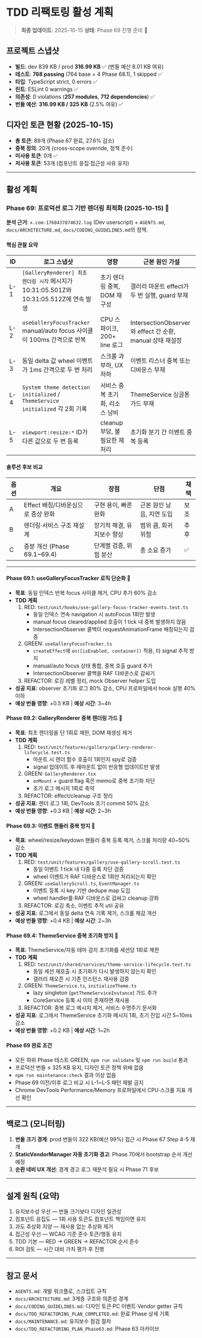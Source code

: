 # TDD 리팩토링 활성 계획

> **최종 업데이트**: 2025-10-15 **상태**: Phase 69 진행 준비 🔶

## 프로젝트 스냅샷

- **빌드**: dev 839 KB / prod **316.99 KB** ✅ (번들 예산 8.01 KB 여유)
- **테스트**: **768 passing** (764 base + 4 Phase 68.1), 1 skipped ✅
- **타입**: TypeScript strict, 0 errors ✅
- **린트**: ESLint 0 warnings ✅
- **의존성**: 0 violations (**257 modules**, **712 dependencies**) ✅
- **번들 예산**: **316.99 KB / 325 KB** (2.5% 여유) ✅

## 디자인 토큰 현황 (2025-10-15)

- **총 토큰**: 89개 (Phase 67 완료, 27.6% 감소)
- **중복 정의**: 20개 (cross-scope override, 정책 준수)
- **미사용 토큰**: 0개 ✅
- **저사용 토큰**: 53개 (컴포넌트 응집·접근성 사유 유지)

---

## 활성 계획

### Phase 69: 프로덕션 로그 기반 렌더링 최적화 (2025-10-15) 🔶

**분석 근거**: `x.com-1760437874632.log` (Dev userscript) + `AGENTS.md`,
`docs/ARCHITECTURE.md`, `docs/CODING_GUIDELINES.md`의 정책.

#### 핵심 관찰 요약

| ID  | 로그 스냅샷                                                                             | 영향                            | 근본 원인 가설                                            |
| --- | --------------------------------------------------------------------------------------- | ------------------------------- | --------------------------------------------------------- |
| L-1 | `[GalleryRenderer] 최초 렌더링 시작` 메시지가 10:31:05.501Z와 10:31:05.512Z에 연속 발생 | 초기 렌더링 중복, DOM 재구성    | 갤러리 마운트 effect가 두 번 실행, guard 부재             |
| L-2 | `useGalleryFocusTracker` manual/auto focus 사이클이 100ms 간격으로 반복                 | CPU 스파이크, 200+ line 로그    | IntersectionObserver와 effect 간 순환, manual 상태 재설정 |
| L-3 | 동일 delta 값 wheel 이벤트가 1ms 간격으로 두 번 처리                                    | 스크롤 과부하, UX 저하          | 이벤트 리스너 중복 또는 디바운스 부재                     |
| L-4 | `System theme detection initialized` / `ThemeService initialized` 각 2회 기록           | 서비스 중복 초기화, 리소스 낭비 | ThemeService 싱글톤 가드 부재                             |
| L-5 | `viewport:resize:*` ID가 다른 값으로 두 번 등록                                         | cleanup 부담, 불필요한 재처리   | 초기화 분기 간 이벤트 중복 등록                           |

#### 솔루션 후보 비교

| 옵션 | 개요                               | 장점                       | 단점                      | 채택 |
| ---- | ---------------------------------- | -------------------------- | ------------------------- | ---- |
| A    | Effect 배칭/디바운싱으로 증상 완화 | 구현 용이, 빠른 완화       | 근본 원인 남음, 지연 도입 | 보조 |
| B    | 렌더링·서비스 구조 재설계          | 장기적 해결, 유지보수 향상 | 범위 큼, 회귀 위험        | 추후 |
| C    | 증분 개선 (Phase 69.1~69.4)        | 단계별 검증, 위험 분산     | 총 소요 증가              | ✅   |

---

#### Phase 69.1: useGalleryFocusTracker 로직 단순화 🎯

- **목표**: 동일 인덱스 반복 focus 사이클 제거, CPU 추가 60% 감소
- **TDD 계획**
  1. RED: `test/unit/hooks/use-gallery-focus-tracker-events.test.ts`
     - 동일 인덱스 연속 navigation 시 autoFocus 1회만 발생
     - manual focus cleared/applied 호출이 1 tick 내 중복 발생하지 않음
     - IntersectionObserver 콜백이 requestAnimationFrame 배칭되는지 검증
  2. GREEN: `useGalleryFocusTracker.ts`
     - `createEffect`에 `on([isEnabled, container])` 적용, 타 signal 추적 방지
     - manual/auto focus 상태 통합, 중복 호출 guard 추가
     - IntersectionObserver 콜백을 RAF 디바운스로 감싸기
  3. REFACTOR: 로깅 레벨 정리, mock Observer helper 도입
- **성공 지표**: observer 초기화 로그 80% 감소, CPU 프로파일에서 hook 실행 40%
  이하
- **예상 번들 영향**: +0.5 KB | **예상 시간**: 3~4h

#### Phase 69.2: GalleryRenderer 중복 렌더링 가드 🎯

- **목표**: 최초 렌더링을 단 1회로 제한, DOM 재생성 제거
- **TDD 계획**
  1. RED: `test/unit/features/gallery/gallery-renderer-lifecycle.test.ts`
     - 마운트 시 렌더 함수 호출이 1회인지 spy로 검증
     - signal 업데이트 후 재마운트 없이 반응형 업데이트만 발생
  2. GREEN: `GalleryRenderer.tsx`
     - `onMount` + guard flag 혹은 memo로 중복 초기화 차단
     - 초기 로그 메시지 1회로 축약
  3. REFACTOR: effect/cleanup 구조 정리
- **성공 지표**: 렌더 로그 1회, DevTools 초기 commit 50% 감소
- **예상 번들 영향**: +0.3 KB | **예상 시간**: 2~3h

#### Phase 69.3: 이벤트 핸들러 중복 방지 🔶

- **목표**: wheel/resize/keydown 핸들러 중복 등록 제거, 스크롤 처리량 40~50%
  감소
- **TDD 계획**
  1. RED: `test/unit/features/gallery/use-gallery-scroll.test.ts`
     - 동일 이벤트 1 tick 내 다중 등록 차단 검증
     - wheel 이벤트가 RAF 디바운스로 1회만 처리되는지 확인
  2. GREEN: `useGalleryScroll.ts`, `EventManager.ts`
     - 이벤트 등록 시 key 기반 dedupe map 도입
     - wheel handler를 RAF 디바운스로 감싸고 cleanup 강화
  3. REFACTOR: 로깅 축소, 이벤트 추적 util 공유
- **성공 지표**: 로그에서 동일 delta 연속 기록 제거, 스크롤 체감 개선
- **예상 번들 영향**: +0.4 KB | **예상 시간**: 2~3h

#### Phase 69.4: ThemeService 중복 초기화 방지 🔶

- **목표**: ThemeService/자동 테마 감지 초기화를 세션당 1회로 제한
- **TDD 계획**
  1. RED: `test/unit/shared/services/theme-service-lifecycle.test.ts`
     - 동일 세션 재호출 시 초기화가 다시 발생하지 않는지 확인
     - 갤러리 재오픈 시 기존 인스턴스 재사용 검증
  2. GREEN: `ThemeService.ts`, `initializeTheme.ts`
     - lazy singleton (`getThemeServiceInstance`) 가드 추가
     - CoreService 등록 시 이미 존재하면 재사용
  3. REFACTOR: 중복 로그 메시지 제거, 서비스 수명주기 문서화
- **성공 지표**: 로그에서 ThemeService 초기화 메시지 1회, 초기 진입 시간 5~10ms
  감소
- **예상 번들 영향**: +0.2 KB | **예상 시간**: 1~2h

#### Phase 69 완료 조건

- 모든 하위 Phase 테스트 GREEN, `npm run validate` 및 `npm run build` 통과
- 프로덕션 번들 ≤ 325 KB 유지, 디자인 토큰 정책 위배 없음
- `npm run maintenance:check` 결과 이상 없음
- Phase 69 이전/이후 로그 비교 시 L-1~L-5 패턴 재발 금지
- Chrome DevTools Performance/Memory 프로파일에서 CPU·스크롤 지표 개선 확인

---

## 백로그 (모니터링)

1. **번들 크기 경계**: prod 번들이 322 KB(예산 99%) 접근 시 Phase 67 Step 4-5
   재개
2. **StaticVendorManager 자동 초기화 경고**: Phase 70에서 bootstrap 순서 개선
   예정
3. **순환 네비 UX 개선**: 경계 경고 로그 재분석 필요 시 Phase 71 후보

---

## 설계 원칙 (요약)

1. 유지보수성 우선 — 번들 크기보다 디자인 일관성
2. 컴포넌트 응집도 — 1회 사용 토큰도 컴포넌트 책임이면 유지
3. 과도 추상화 지양 — 재사용 없는 추상화 제거
4. 접근성 우선 — WCAG 기준 준수 토큰/행동 유지
5. TDD 기본 — RED → GREEN → REFACTOR 순서 준수
6. ROI 검토 — 시간 대비 가치 평가 후 진행

---

## 참고 문서

- `AGENTS.md`: 개발 워크플로, 스크립트 규칙
- `docs/ARCHITECTURE.md`: 3계층 구조와 의존성 경계
- `docs/CODING_GUIDELINES.md`: 디자인 토큰·PC 이벤트·Vendor getter 규칙
- `docs/TDD_REFACTORING_PLAN_COMPLETED.md`: 완료 Phase 상세 기록
- `docs/MAINTENANCE.md`: 유지보수 점검 절차
- `docs/TDD_REFACTORING_PLAN_Phase63.md`: Phase 63 아카이브
